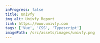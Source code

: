 ```yaml
---
inProgress: false
title: Univfy
img_alt: Univfy Report
link: https://www.univfy.com
tags: ['Vue', 'CSS', 'Typescript']
imagePath: /src/assets/images/univfy.png
---
```

